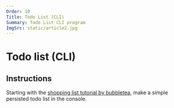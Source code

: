 ```yaml
---
Order: 10
Title: Todo List (CLI)
Summary: Todo List CLI program 
ImgSrc: static/article2.jpg
---
```


# Todo list (CLI)

## Instructions

Starting with the [shopping list tutorial by bubbletea](https://github.com/charmbracelet/bubbletea/tree/master/tutorials/basics),
make a simple persisted todo list in the console.
